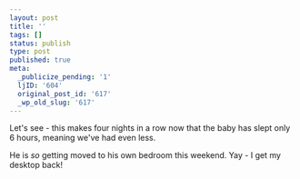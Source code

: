 ```yaml
---
layout: post
title: ''
tags: []
status: publish
type: post
published: true
meta:
  _publicize_pending: '1'
  ljID: '604'
  original_post_id: '617'
  _wp_old_slug: '617'
---
```

Let's see - this makes four nights in a row now that the baby has slept only 6 hours, meaning we've had even less.

He is <em>so</em> getting moved to his own bedroom this weekend.  Yay - I get my desktop back!
